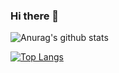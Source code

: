### Hi there 👋

![Anurag's github stats](https://github-readme-stats.vercel.app/api?username=Motoyannn&show_icons=true&theme=tokyonight)

[![Top Langs](https://github-readme-stats.vercel.app/api/top-langs/?username=Motoyannn)](https://github.com/anuraghazra/github-readme-stats)

<!--
**MotoyaKondo/MotoyaKondo** is a ✨ _special_ ✨ repository because its `README.md` (this file) appears on your GitHub profile.

Here are some ideas to get you started:

- 🔭 I’m currently working on ...
- 🌱 I’m currently learning ...
- 👯 I’m looking to collaborate on ...
- 🤔 I’m looking for help with ...
- 💬 Ask me about ...
- 📫 How to reach me: ...
- 😄 Pronouns: ...
- ⚡ Fun fact: ...
-->
